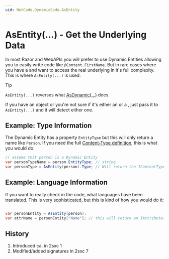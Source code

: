 ```yaml
---
uid: NetCode.DynamicCode.AsEntity
---
```

# AsEntity(...) - Get the Underlying Data

In most Razor and WebAPIs you will prefer to use Dynamic Entities allowing you to easily write code like `@Content.FirstName`. 
But in rare cases where you have a [](xref:ToSic.Sxc.Data.IDynamicEntity) and want to access the real underlying [](xref:ToSic.Eav.Data.IEntity) in it's full complexity. 
This is where `AsEntity(...)` is used. 

> [!TIP]
> `AsEntity(...)` reverses what [AsDynamic(...)](xref:NetCode.DynamicCode.AsDynamic) does. 

If you have an object or you're not sure if it's either an [](xref:ToSic.Eav.Data.IEntity)  or a [](xref:ToSic.Sxc.Data.IDynamicEntity), just pass it to `AsEntity(...)` and it will detect either one. 


## Example: Type Information

The Dynamic Entity has a property `EntityType` but this will only return a name like `Person`. If you need the full [Content-Type definition](xref:ToSic.Eav.Data.IContentType), this is what you would do:

```cs
// assume that person is a Dynamic Entity
var personTypeName = person.EntityType; // string
var personType = AsEntity(person).Type; // Will return the IContentType

```

## Example: Language Information

If you want to really check in the code, what languages have been translated. This is very sophisticated, but this is kind of how you would do it: 

```cs

var personEntity = AsEntity(person);
var attrName = personEntity["Name"]; // this will return an IAttribute<string> object
```



## History

1. Introduced ca. in 2sxc 1
1. Modified/added signatures in 2sxc 7
